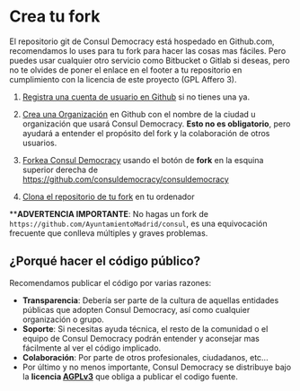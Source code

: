 # Crea tu fork

El repositorio git de Consul Democracy está hospedado en Github.com, recomendamos lo uses para tu fork para hacer las cosas mas fáciles. Pero puedes usar cualquier otro servicio como Bitbucket o Gitlab si deseas, pero no te olvides de poner el enlace en el footer a tu repositorio en cumplimiento con la licencia de este proyecto (GPL Affero 3).

1. [Registra una cuenta de usuario en Github](https://github.com/join) si no tienes una ya.

2. [Crea una Organización](https://help.github.com/articles/creating-a-new-organization-from-scratch/) en Github con el nombre de la ciudad u organización que usará Consul Democracy. **Esto no es obligatorio**, pero ayudará a entender el propósito del fork y la colaboración de otros usuarios.

3. [Forkea Consul Democracy](https://help.github.com/articles/fork-a-repo/) usando el botón de **fork** en la esquina superior derecha de <https://github.com/consuldemocracy/consuldemocracy>

4. [Clona el repositorio de tu fork](https://help.github.com/articles/cloning-a-repository/) en tu ordenador

****ADVERTENCIA IMPORTANTE**: No hagas un fork de `https://github.com/AyuntamientoMadrid/consul`, es una equivocación frecuente que conlleva múltiples y graves problemas.

## ¿Porqué hacer el código público?

Recomendamos publicar el código por varias razones:

- **Transparencia**: Debería ser parte de la cultura de aquellas entidades públicas que adopten Consul Democracy, así como cualquier organización o grupo.
- **Soporte**: Si necesitas ayuda técnica, el resto de la comunidad o el equipo de Consul Democracy podrán entender y aconsejar mas fácilmente al ver el código implicado.
- **Colaboración**: Por parte de otros profesionales, ciudadanos, etc...
- Por último y no menos importante, Consul Democracy se distribuye bajo la **licencia [AGPLv3](https://github.com/consuldemocracy/consuldemocracy/blob/master/LICENSE-AGPLv3.txt)** que obliga a publicar el codigo fuente.
